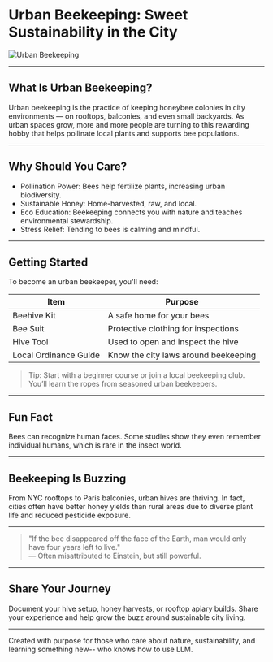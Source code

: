 # Urban Beekeeping: Sweet Sustainability in the City

![Urban Beekeeping](https://media.istockphoto.com/id/2153383852/photo/cyber-security-and-data-protection-on-internet-shield-secure-access-and-encrypted-connection.webp?a=1&b=1&s=612x612&w=0&k=20&c=SApAu2S-hmBqkx18Zpnal1s1aMv6_djGeNmp2S3OmTA=)

---

## What Is Urban Beekeeping?

Urban beekeeping is the practice of keeping honeybee colonies in city environments — on rooftops, balconies, and even small backyards. As urban spaces grow, more and more people are turning to this rewarding hobby that helps pollinate local plants and supports bee populations.

---

## Why Should You Care?

- Pollination Power: Bees help fertilize plants, increasing urban biodiversity.
- Sustainable Honey: Home-harvested, raw, and local.
- Eco Education: Beekeeping connects you with nature and teaches environmental stewardship.
- Stress Relief: Tending to bees is calming and mindful.

---

## Getting Started

To become an urban beekeeper, you'll need:

| Item                 | Purpose                                 |
|----------------------|------------------------------------------|
| Beehive Kit          | A safe home for your bees                |
| Bee Suit             | Protective clothing for inspections      |
| Hive Tool            | Used to open and inspect the hive        |
| Local Ordinance Guide| Know the city laws around beekeeping     |

> Tip: Start with a beginner course or join a local beekeeping club. You’ll learn the ropes from seasoned urban beekeepers.

---

## Fun Fact

Bees can recognize human faces. Some studies show they even remember individual humans, which is rare in the insect world.

---

## Beekeeping Is Buzzing

From NYC rooftops to Paris balconies, urban hives are thriving. In fact, cities often have better honey yields than rural areas due to diverse plant life and reduced pesticide exposure.

---

> "If the bee disappeared off the face of the Earth, man would only have four years left to live."  
> — Often misattributed to Einstein, but still powerful.

---

## Share Your Journey

Document your hive setup, honey harvests, or rooftop apiary builds. Share your experience and help grow the buzz around sustainable city living.

---

Created with purpose for those who care about nature, sustainability, and learning something new-- who knows how to use LLM.
